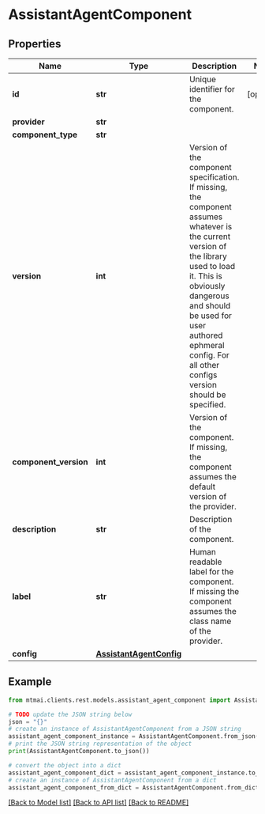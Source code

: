 # AssistantAgentComponent


## Properties

Name | Type | Description | Notes
------------ | ------------- | ------------- | -------------
**id** | **str** | Unique identifier for the component. | [optional] 
**provider** | **str** |  | 
**component_type** | **str** |  | 
**version** | **int** | Version of the component specification. If missing, the component assumes whatever is the current version of the library used to load it. This is obviously dangerous and should be used for user authored ephmeral config. For all other configs version should be specified. | 
**component_version** | **int** | Version of the component. If missing, the component assumes the default version of the provider. | 
**description** | **str** | Description of the component. | 
**label** | **str** | Human readable label for the component. If missing the component assumes the class name of the provider. | 
**config** | [**AssistantAgentConfig**](AssistantAgentConfig.md) |  | 

## Example

```python
from mtmai.clients.rest.models.assistant_agent_component import AssistantAgentComponent

# TODO update the JSON string below
json = "{}"
# create an instance of AssistantAgentComponent from a JSON string
assistant_agent_component_instance = AssistantAgentComponent.from_json(json)
# print the JSON string representation of the object
print(AssistantAgentComponent.to_json())

# convert the object into a dict
assistant_agent_component_dict = assistant_agent_component_instance.to_dict()
# create an instance of AssistantAgentComponent from a dict
assistant_agent_component_from_dict = AssistantAgentComponent.from_dict(assistant_agent_component_dict)
```
[[Back to Model list]](../README.md#documentation-for-models) [[Back to API list]](../README.md#documentation-for-api-endpoints) [[Back to README]](../README.md)


